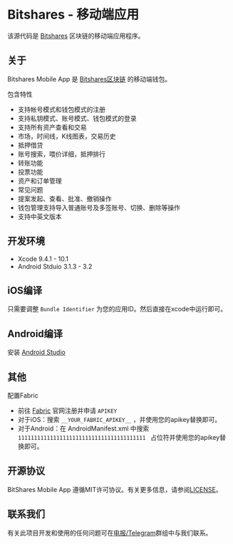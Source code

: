 # Bitshares - 移动端应用

该源代码是 [Bitshares](https://how.bitshares.works/en/master/technology/what_bitshares.html) 区块链的移动端应用程序。

## 关于
Bitshares Mobile App 是 [Bitshares区块链](https://github.com/bitshares/bitshares-core) 的移动端钱包。

包含特性

* 支持帐号模式和钱包模式的注册
* 支持私钥模式、账号模式、钱包模式的登录
* 支持所有资产查看和交易
* 市场，时间线，K线图表，交易历史
* 抵押借贷
* 账号搜索，喂价详细，抵押排行
* 转账功能
* 投票功能
* 资产和订单管理
* 常见问题
* 提案发起、查看、批准、撤销操作
* 钱包管理支持导入普通账号及多签账号、切换、删除等操作
* 支持中英文版本

## 开发环境
* Xcode 9.4.1 - 10.1
* Android Stduio 3.1.3 - 3.2

## iOS编译
只需要调整 `Bundle Identifier` 为您的应用ID。然后直接在xcode中运行即可。

## Android编译
安装 [Android Studio](https://developer.android.com/studio/)

## 其他
配置Fabric

* 前往 [Fabric](https://get.fabric.io) 官网注册并申请 `APIKEY`
* 对于iOS：搜索 `__YOUR_FABRIC_APIKEY__` ，并使用您的apikey替换即可。
* 对于Android：在 AndroidManifest.xml 中搜索 `1111111111111111111111111111111111111111 ` 占位符并使用您的apikey替换即可。

## 开源协议
BitShares Mobile App 遵循MIT许可协议。有关更多信息，请参阅[LICENSE](https://github.com/btspp/bitshares-mobile-app/blob/master/LICENSE)。

## 联系我们
有关此项目开发和使用的任何问题可在[电报/Telegram](https://t.me/btsplusplus)群组中与我们联系。
